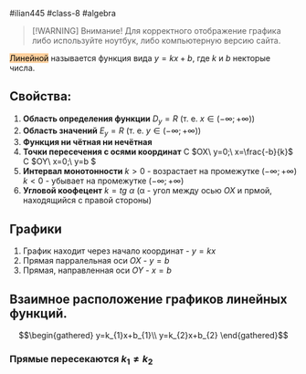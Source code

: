 #ilian445 #class-8 #algebra

> [!WARNING] Внимание!
> Для корректного отображение графика либо используйте ноутбук, либо компьютерную версию сайта.

<mark style="background: #FFB86CA6;">Линейной</mark> называется функция вида $y = kx+b$, где $k$ и $b$ некторые числа.
## Свойства:
1. **Область определения функции**
	$D_{y}=R$ (т. е. $x∈(-∞;+∞)$)
2. **Область значений**
	$E_{y}=R$ (т. е. $y∈(-∞;+∞)$)
3. **Функция ни чётная ни нечётная**
4. **Точки пересечения с осями координат**
	С $OX\ y=0;\ x=\frac{-b}{k}$
	С $OY\ x=0;\ y=b $
5. **Интервал монотонности**
	$k>0$ - возрастает на промежутке ($-∞; +∞$)
	$k<0$ - убывает на промежутке ($-∞; +∞$)
6. **Угловой коофецент**
	$k=tg\ α$
	(α - угол между осью $OX$ и прмой, находящийся с правой стороны)
## Графики
1. График находит через начало координат - $y=kx$
2. Прямая парралельная оси $OX$ - $y=b$
3. Прямая, направленная оси $OY$ - $x=b$
## Взаимное расположение графиков линейных функций.
$$\begin{gathered}
y=k_{1}x+b_{1}\\
y=k_{2}x+b_{2}
\end{gathered}$$
### Прямые пересекаются $k_{1}≠k_{2}$